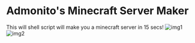 # Admonito's Minecraft Server Maker
This will shell script will make you a minecraft server in 15 secs!
![img1](https://i.imgur.com/TZ8yvrR.png)
![img2](https://i.imgur.com/lDV45r8.jpg)
